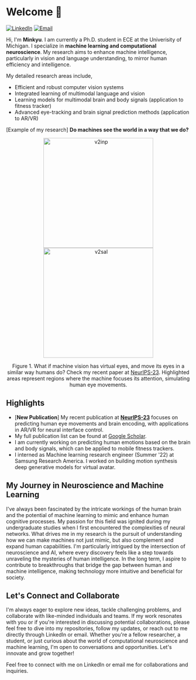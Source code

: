 # Welcome 👋





<a href="https://www.linkedin.com/in/cminkyu/" target="_blank"><img src="https://img.shields.io/badge/LinkedIn-0077B5?style=for-the-badge&logo=linkedin&logoColor=white" alt="LinkedIn"></a>
<a href="mailto:cminkyu@umich.edu" target="_blank"><img src="https://img.shields.io/badge/Gmail-D14836?style=for-the-badge&logo=gmail&logoColor=white" alt="Email"></a>




Hi, I'm <b>Minkyu</b>. I am currently a Ph.D. student in ECE at the Univerisity of Michigan. 
I specialize in <b>machine learning and computational neuroscience</b>.
My research aims to enhance machine intelligence, particularly in vision and language understanding, to mirror human efficiency and intelligence.

My detailed research areas include, 
- Efficient and robust computer vision systems
- Integrated learning of multimodal language and vision
- Learning models for multimodal brain and body signals (application to fitness tracker)
- Advanced eye-tracking and brain signal prediction methods (application to AR/VR)



[Example of my research] <b>Do machines see the world in a way that we do?</b>
<p align="center">
  <img src="https://raw.githubusercontent.com/minkyu-choi04/DualStreamBrains/main/figures/v2inp.gif" alt="v2inp" width="300"/> 
  <img src="https://raw.githubusercontent.com/minkyu-choi04/DualStreamBrains/main/figures/v2sal.gif" alt="v2sal" width="300"/>
</p>
<p align="center">
  Figure 1. What if machine vision has virtual eyes, and move its eyes in a similar way humans do? Check my recent paper at <a href="https://github.com/minkyu-choi04/DualStreamBrains">NeurIPS-23</a>. Highlighted areas represent regions where the machine focuses its attention, simulating human eye movements.
</p>

  

## Highlights
- [<b>New Publication</b>] My recent publication at <b>[NeurIPS-23](https://github.com/minkyu-choi04/DualStreamBrains)</b> focuses on predicting human eye movements and brain encoding, with applications in AR/VR for neural interface control.
- My full publication list can be found at [Google Scholar](https://scholar.google.com/citations?user=QiKqiT4AAAAJ&hl=en).
- I am currently working on predicting human emotions based on the brain and body signals, which can be applied to mobile fitness trackers. 
- I interned as Machine learning research engineer (Summer '22) at Samsung Research America. I worked on building motion synthesis deep generative models for virtual avatar.

## My Journey in Neuroscience and Machine Learning
I've always been fascinated by the intricate workings of the human brain and the potential of machine learning to mimic and enhance human cognitive processes. My passion for this field was ignited during my undergraduate studies when I first encountered the complexities of neural networks. What drives me in my research is the pursuit of understanding how we can make machines not just mimic, but also complement and expand human capabilities. I'm particularly intrigued by the intersection of neuroscience and AI, where every discovery feels like a step towards unraveling the mysteries of human intelligence. In the long term, I aspire to contribute to breakthroughs that bridge the gap between human and machine intelligence, making technology more intuitive and beneficial for society.

## Let's Connect and Collaborate
I'm always eager to explore new ideas, tackle challenging problems, and collaborate with like-minded individuals and teams. If my work resonates with you or if you're interested in discussing potential collaborations, please feel free to dive into my repositories, follow my updates, or reach out to me directly through LinkedIn or email. Whether you're a fellow researcher, a student, or just curious about the world of computational neuroscience and machine learning, I'm open to conversations and opportunities. Let's innovate and grow together!



Feel free to connect with me on LinkedIn or email me for collaborations and inquiries.

<!--
**minkyu-choi04/minkyu-choi04** is a ✨ _special_ ✨ repository because its `README.md` (this file) appears on your GitHub profile.

Here are some ideas to get you started:

- 🔭 I’m currently working on ...
- 🌱 I’m currently learning ...
- 👯 I’m looking to collaborate on ...
- 🤔 I’m looking for help with ...
- 💬 Ask me about ...
- 📫 How to reach me: ...
- 😄 Pronouns: ...
- ⚡ Fun fact: ...
-->
